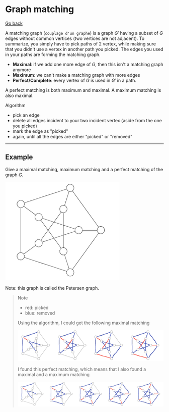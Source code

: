# Graph matching

[Go back](..#advanced-terminology)

A matching graph (`couplage d'un graphe`) is a graph $G'$ having
a subset of $G$ edges without common vertices
(two vertices are not adjacent).
To summarize, you simply have to pick paths of 2 vertex,
while making sure that you didn't use a vertex in another
path you picked. The edges you used in your paths are forming
the matching graph.

* **Maximal**: if we add one more edge of $G$,
then this isn't a matching graph anymore
* **Maximum**: we can't make a matching graph with more edges
* **Perfect/Complete**: every vertex of $G$ is used
in $G'$ in a path.

A perfect matching is both maximum and maximal.
A maximum matching is also maximal.


Algorithm

* pick an edge
* delete all edges incident to your two incident vertex
  (aside from the one you picked)
* mark the edge as "picked"
* again, until all the edges are either "picked" or "removed"

<hr class="sl">

## Example

Give a maximal matching, maximum matching
and a perfect matching of the graph $G$.

![](images/matching1.png)

Note: this graph is called the Petersen graph.

<blockquote class="spoiler">
Note

* red: picked
* blue: removed

Using the algorithm, I could get the following maximal matching

![](images/matching1-1.png)

I found this perfect matching, 
which means that I also found a maximal and a maximum matching

![](images/matching1-2.png)
</blockquote>
